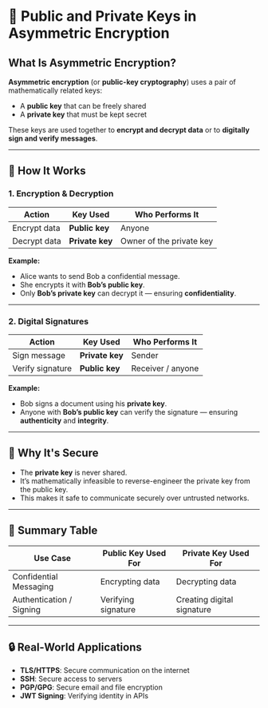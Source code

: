 # 🔑 Public and Private Keys in Asymmetric Encryption

## What Is Asymmetric Encryption?

**Asymmetric encryption** (or **public-key cryptography**) uses a pair of mathematically related keys:

- A **public key** that can be freely shared
- A **private key** that must be kept secret

These keys are used together to **encrypt and decrypt data** or to **digitally sign and verify messages**.

---

## 🔐 How It Works

### 1. Encryption & Decryption

| Action         | Key Used        | Who Performs It             |
|----------------|------------------|-----------------------------|
| Encrypt data   | **Public key**   | Anyone                      |
| Decrypt data   | **Private key**  | Owner of the private key    |

**Example:**
- Alice wants to send Bob a confidential message.
- She encrypts it with **Bob’s public key**.
- Only **Bob’s private key** can decrypt it — ensuring **confidentiality**.

---

### 2. Digital Signatures

| Action          | Key Used        | Who Performs It             |
|-----------------|------------------|-----------------------------|
| Sign message    | **Private key**  | Sender                      |
| Verify signature| **Public key**   | Receiver / anyone           |

**Example:**
- Bob signs a document using his **private key**.
- Anyone with **Bob’s public key** can verify the signature — ensuring **authenticity** and **integrity**.

---

## 🧠 Why It's Secure

- The **private key** is never shared.
- It’s mathematically infeasible to reverse-engineer the private key from the public key.
- This makes it safe to communicate securely over untrusted networks.

---

## 🔁 Summary Table

| Use Case                | Public Key Used For        | Private Key Used For        |
|-------------------------|----------------------------|------------------------------|
| Confidential Messaging  | Encrypting data            | Decrypting data              |
| Authentication / Signing| Verifying signature        | Creating digital signature   |

---

## 🔒 Real-World Applications

- **TLS/HTTPS**: Secure communication on the internet
- **SSH**: Secure access to servers
- **PGP/GPG**: Secure email and file encryption
- **JWT Signing**: Verifying identity in APIs

